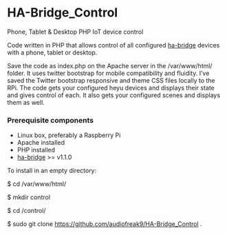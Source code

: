 # HA-Bridge_Control
Phone, Tablet &amp; Desktop PHP IoT device control

Code written in PHP that allows control of all configured <a href="https://github.com/bwssytems/ha-bridge/releases">ha-bridge</a> devices with a phone, tablet or desktop.  

Save the code as index.php on the Apache server in the /var/www/html/ folder. It uses twitter bootstrap for mobile compatibility and fluidity. I’ve saved the Twitter bootstrap responsive and theme CSS files locally to the RPi.  The code gets your configured heyu devices and displays their state and gives control of each.  It also gets your configured scenes and displays them as well. 

<h3>Prerequisite components</h3>
<ul>
  <li>Linux box, preferably a Raspberry Pi</li>
  <li>Apache installed</li>
  <li>PHP installed</li>
  <li><a href="https://github.com/bwssytems/ha-bridge/releases">ha-bridge</a> >= v1.1.0</li>
</ul>

To install in an empty directory: 

$ cd /var/www/html/

$ mkdir control

$ cd /control/

$ sudo git clone https://github.com/audiofreak9/HA-Bridge_Control .
